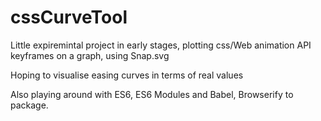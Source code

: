 # cssCurveTool

Little expiremintal project in early stages, plotting css/Web animation API keyframes on a graph, 
using Snap.svg

Hoping to visualise easing curves in terms of real values

Also playing around with ES6, ES6 Modules and Babel, Browserify to package.
